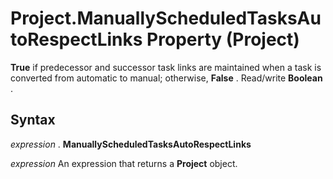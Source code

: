 
# Project.ManuallyScheduledTasksAutoRespectLinks Property (Project)

 **True** if predecessor and successor task links are maintained when a task is converted from automatic to manual; otherwise, **False** . Read/write **Boolean** .


## Syntax

 _expression_ . **ManuallyScheduledTasksAutoRespectLinks**

 _expression_ An expression that returns a **Project** object.

